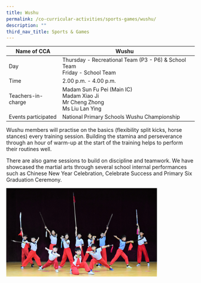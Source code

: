 ```yaml
---
title: Wushu
permalink: /co-curricular-activities/sports-games/wushu/
description: ""
third_nav_title: Sports & Games
---
```

|Name of CCA|Wushu|  |
| -------- | ------- | --------------- |
|Day | Thursday - Recreational Team (P3 - P6) & School Team<br>Friday - School Team   | 
| Time |2.00 p.m. - 4.00 p.m. 
|Teachers-in-charge |Madam Sun Fu Pei (Main IC)<br>Madam Xiao Ji<br>Mr Cheng Zhong<br>Ms Liu Lan Ying
|Events participated    |National Primary Schools Wushu Championship|



<p style="box-sizing: inherit; font-size: 1em;"><span style="box-sizing: inherit; font-family: inherit; font-size: inherit;">Wushu members will practise on the basics (flexibility split kicks, horse stances) every training session. Building the stamina and perseverance through an hour of warm-up at the start of the training helps to perform their routines well.</span></p>
	
<p style="box-sizing: inherit; font-size: 1em;"><span style="box-sizing: inherit; font-family: inherit; font-size: inherit;">There are also game sessions to build on discipline and teamwork. We have showcased the martial arts through several school internal performances such as Chinese New Year Celebration, Celebrate Success and Primary Six Graduation Ceremony.</span></p>

<img src="/images/CoCurricularActivities/Wushu/WUSHU.jpg" style="width:80%">
